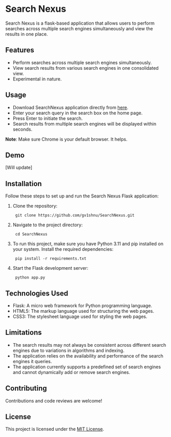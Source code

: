# Search Nexus

Search Nexus is a flask-based application that allows users to perform searches across multiple search engines simultaneously and view the results in one place.

## Features

- Perform searches across multiple search engines simultaneously.
- View search results from various search engines in one consolidated view.
- Experimental in nature.

## Usage

- Download SearchNexus application directly from [here](https://drive.google.com/file/d/1fmbicfMMcl1JeaqiIOYOltmZAEz-CWah/view?usp=sharing).
- Enter your search query in the search box on the home page.
- Press Enter to initiate the search.
- Search results from multiple search engines will be displayed within seconds.

**Note**: Make sure Chrome is your default browser. It helps. 

## Demo

 [Will update]


## Installation

Follow these steps to set up and run the Search Nexus Flask application:

1. Clone the repository:
	
   		git clone https://github.com/gv1shnu/SearchNexus.git


2. Navigate to the project directory:
	
   		cd SearchNexus


3. To run this project, make sure you have Python 3.11 and pip installed on your system. Install the required dependencies:
	
		pip install -r requirements.txt


4. Start the Flask development server:

		python app.py

## Technologies Used

- Flask: A micro web framework for Python programming language.
- HTML5: The markup language used for structuring the web pages.
- CSS3: The stylesheet language used for styling the web pages.

## Limitations

- The search results may not always be consistent across different search engines due to variations in algorithms and indexing.
- The application relies on the availability and performance of the search engines it queries.
- The application currently supports a predefined set of search engines and cannot dynamically add or remove search engines.

## Contributing

Contributions and code reviews are welcome! 

## License

This project is licensed under the [MIT License](LICENSE).
